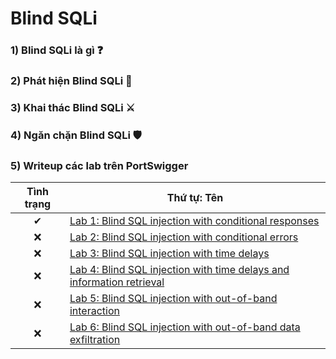 # Blind SQLi

### 1) Blind SQLi là gì ❓

### 2) Phát hiện Blind SQLi 🔎

### 3) Khai thác Blind SQLi ⚔

### 4) Ngăn chặn Blind SQLi 🛡 

### 5) Writeup các lab trên PortSwigger

| Tình trạng | Thứ tự: Tên |
|:-:|-|
| ✔ | [Lab 1: Blind SQL injection with conditional responses](https://github.com/C4T-cat/WriteUp_Port_Swigger/tree/main/SQL%20injection/Blind%20SQLi/Lab%2011:%20Blind%20SQL%20injection%20with%20conditional%20responses) |
| ❌ | [Lab 2: Blind SQL injection with conditional errors](https://github.com/C4T-cat/WriteUp_Port_Swigger/tree/main/SQL%20injection/Blind%20SQLi/Lab%2012:%20Blind%20SQL%20injection%20with%20conditional%20errors) |
| ❌ | [Lab 3: Blind SQL injection with time delays](https://github.com/C4T-cat/WriteUp_Port_Swigger/tree/main/SQL%20injection/Blind%20SQLi/Lab%2013:%20Blind%20SQL%20injection%20with%20time%20delays) |
| ❌ | [Lab 4: Blind SQL injection with time delays and information retrieval](https://github.com/C4T-cat/WriteUp_Port_Swigger/tree/main/SQL%20injection/Blind%20SQLi/Lab%2014:%20Blind%20SQL%20injection%20with%20time%20delays%20and%20information%20retrieval) |
| ❌ | [Lab 5: Blind SQL injection with out-of-band interaction](https://github.com/C4T-cat/WriteUp_Port_Swigger/tree/main/SQL%20injection/Blind%20SQLi/Lab%2015:%20Blind%20SQL%20injection%20with%20out-of-band%20interaction) |
| ❌ | [Lab 6: Blind SQL injection with out-of-band data exfiltration](https://github.com/C4T-cat/WriteUp_Port_Swigger/tree/main/SQL%20injection/Blind%20SQLi/Lab%2016:%20Blind%20SQL%20injection%20with%20out-of-band%20data%20exfiltration) |
